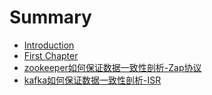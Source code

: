 # Summary

* [Introduction](README.md)
* [First Chapter](chapter1.md)
* [zookeeper如何保证数据一致性剖析-Zap协议](zookeeperru-he-bao-zheng-shu-ju-yi-zhi-xing-pou-6790-zap-xie-yi.md)
* [kafka如何保证数据一致性剖析-ISR](kafkaru-he-bao-zheng-shu-ju-yi-zhi-xing-pou-6790-isr.md)

